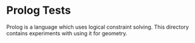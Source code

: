 # Prolog Tests
Prolog is a language which uses logical constraint solving. This directory contains 
experiments with using it for geometry.